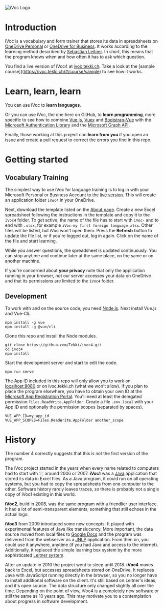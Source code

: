 ![iVoc Logo](https://ivoc.tekki.ch/images/ivoc-logo-opak-277x200.png)

# Introduction

iVoc is a vocabulary and form trainer that stores its data in spreadsheets on [OneDrive Personal](https://onedrive.live.com/about/de-de/) or [OneDrive for Business](https://onedrive.live.com/about/de-de/business/). It works according to the learning method described by [Sebastian Leitner](https://en.wikipedia.org/wiki/Leitner_system). In short, this means that the program knows when and how often it has to ask which question.

You find a live version of iVoc4 at [ivoc.tekki.ch](https://ivoc.tekki.ch/). Take a look at the [sample course]((https://ivoc.tekki.ch/#/course/sample) to see how it works.

# Learn, learn, learn

You can use iVoc to **learn languages**.

Or you can use iVoc, the one here on GitHub, to **learn programming**, more specific to see how to combine [Vue.js](https://vuejs.org/), [Vuex](https://vuex.vuejs.org/) and [Bootstrap-Vue](https://bootstrap-vue.js.org/) with the [Microsoft Authentication Library](https://github.com/AzureAD/microsoft-authentication-library-for-js) and the [Microsoft Graph API](https://developer.microsoft.com/en-us/graph/docs/concepts/v1-overview).

Finally, those working at this project can **learn from you** if you open an issue and create a pull request to correct the errors you find in this repo.

# Getting started

## Vocabulary Training

The simplest way to use iVoc for language training is to log in with your Microsoft Personal or Business Account to the [live version](https://ivoc.tekki.ch/). This will create an application folder `iVoc4` in your OneDrive.

Next, download the template listed on the [About page](https://ivoc.tekki.ch/#/about). Create a new Excel spreadsheet following the instructions in the template and copy it to the `iVoc4` folder. To get active, the name of the file has to start with `iVoc-` and to end with `.xlsx`, for example `iVoc-my first foreign language.xlsx`. Other files will be listed, but iVoc won't open them. Press the **Refresh** button to update the file list, or if you're logged out, log in again. Click on the name of the file and start learning.

While you answer questions, the spreadsheet is updated continuously. You can stop anytime and continue later at the same place, on the same or on another machine.

If you're concerned about **your privacy** note that only the application running in your browser, not our server accesses your data on OneDrive and that its permissions are limited to the `iVoc4` folder.

## Development

To work with and on the source code, you need [Node.js](https://nodejs.org/). Next install Vue.js and Vue-Cli.

    npm install -g vue
    npm install -g @vue/cli

Clone this repo and install the Node modules.

    git clone https://github.com/Tekki/ivoc4.git
    cd ivoc4
    npm install

Start the development server and start to edit the code.

    npm run serve

The App ID included in this repo will only allow you to work on [localhost:8080](http://localhost:8080) or on ivoc.tekki.ch (what we won't allow). If you plan to place the program elsewhere, you have to obtain your own ID at the [Microsoft App Registration Portal](https://apps.dev.microsoft.com/). You'll need at least the delegated permission `Files.ReadWrite.AppFolder`. Create a file `.env.local` with your App ID and optionally the permission scopes (separated by spaces).

    VUE_APP_ID=my_app_id
    VUE_APP_SCOPES=Files.ReadWrite.AppFolder another_scope

# History

The number 4 correctly suggests that this is not the first version of the program.

The iVoc project started in the years when every name related to computers had to start with 'i', around 2006 or 2007. **iVoc1** was a [Java](https://java.com/) application that stored its data in Excel files. As a Java program, it could run on all operating systems, but you had to copy the spreadsheets from one computer to the other. Software history rarely leaves traces, so there is probably not a single copy of iVoc1 existing in this world.

**iVoc2**, build in 2008, was the same program with a friendlier user interface. It had a lot of semi-transparent elements; something that still echoes in the actual logo.

**iVoc3** from 2009 introduced some new concepts. It played with experimental features of Java like translucency. More important, the data source moved from local files to [Google Docs](https://www.google.com/intl/en/docs/about/) and the program was delivered from the webserver as a [JNLP](https://www.java.com/en/download/faq/java_webstart.xml) application. From then on, you could use it anywhere, anytime (if you had Java and access to the internet). Additionally, it replaced the simple learning box system by the more sophisticated [Leitner system](https://en.wikipedia.org/wiki/Leitner_system).

After an update in 2010 the project went to sleep until 2018. **iVoc4** moves back to Excel, but accesses spreadsheets stored on OneDrive. It replaces Java with JavaScript running directly in the browser, so you no longer have to install additional software on the client. It's still based on Leitner's ideas, and it's open source. The data structure only changed slightly all over the time. Depending on the point of view, iVoc4 is a completely new software or still the same as 10 years ago. This may motivate you to a contemplation about progress in software development.
